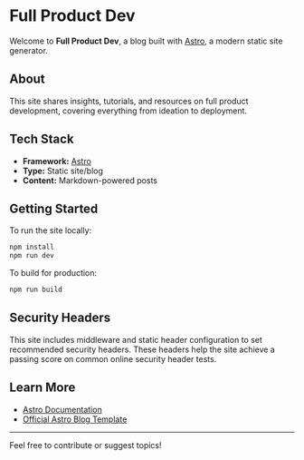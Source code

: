 # Full Product Dev

Welcome to **Full Product Dev**, a blog built with [Astro](https://astro.build/), a modern static site generator.

## About
This site shares insights, tutorials, and resources on full product development, covering everything from ideation to deployment.

## Tech Stack
- **Framework:** [Astro](https://astro.build/)
- **Type:** Static site/blog
- **Content:** Markdown-powered posts

## Getting Started
To run the site locally:

```bash
npm install
npm run dev
```

To build for production:

```bash
npm run build
```

## Security Headers

This site includes middleware and static header configuration to set recommended
security headers. These headers help the site achieve a passing score on common
online security header tests.

## Learn More
- [Astro Documentation](https://docs.astro.build/)
- [Official Astro Blog Template](https://astro.build/themes/details/astro-blog)

---

Feel free to contribute or suggest topics!
